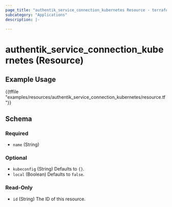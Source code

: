 ```yaml
---
page_title: "authentik_service_connection_kubernetes Resource - terraform-provider-authentik"
subcategory: "Applications"
description: |-
  
---
```


# authentik_service_connection_kubernetes (Resource)



## Example Usage

{{tffile "examples/resources/authentik_service_connection_kubernetes/resource.tf"}}

<!-- schema generated by tfplugindocs -->
## Schema

### Required

- `name` (String)

### Optional

- `kubeconfig` (String) Defaults to `{}`.
- `local` (Boolean) Defaults to `false`.

### Read-Only

- `id` (String) The ID of this resource.


